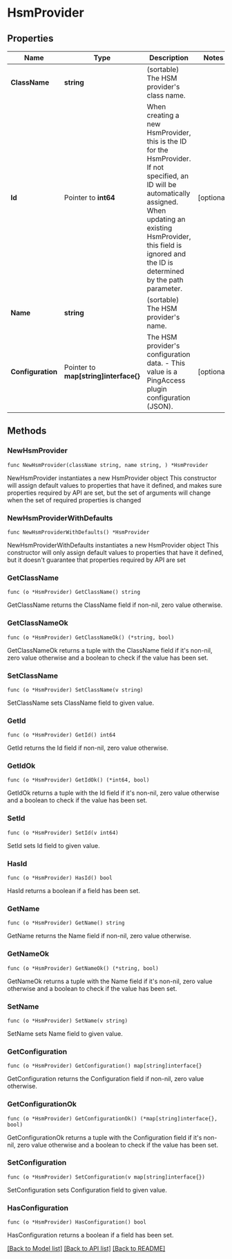 # HsmProvider

## Properties

Name | Type | Description | Notes
------------ | ------------- | ------------- | -------------
**ClassName** | **string** | (sortable) The HSM provider&#39;s class name. | 
**Id** | Pointer to **int64** | When creating a new HsmProvider, this is the ID for the HsmProvider. If not specified, an ID will be automatically assigned. When updating an existing HsmProvider, this field is ignored and the ID is determined by the path parameter. | [optional] 
**Name** | **string** | (sortable) The HSM provider&#39;s name. | 
**Configuration** | Pointer to **map[string]interface{}** | The HSM provider&#39;s configuration data. - This value is a PingAccess plugin configuration (JSON). | [optional] 

## Methods

### NewHsmProvider

`func NewHsmProvider(className string, name string, ) *HsmProvider`

NewHsmProvider instantiates a new HsmProvider object
This constructor will assign default values to properties that have it defined,
and makes sure properties required by API are set, but the set of arguments
will change when the set of required properties is changed

### NewHsmProviderWithDefaults

`func NewHsmProviderWithDefaults() *HsmProvider`

NewHsmProviderWithDefaults instantiates a new HsmProvider object
This constructor will only assign default values to properties that have it defined,
but it doesn't guarantee that properties required by API are set

### GetClassName

`func (o *HsmProvider) GetClassName() string`

GetClassName returns the ClassName field if non-nil, zero value otherwise.

### GetClassNameOk

`func (o *HsmProvider) GetClassNameOk() (*string, bool)`

GetClassNameOk returns a tuple with the ClassName field if it's non-nil, zero value otherwise
and a boolean to check if the value has been set.

### SetClassName

`func (o *HsmProvider) SetClassName(v string)`

SetClassName sets ClassName field to given value.


### GetId

`func (o *HsmProvider) GetId() int64`

GetId returns the Id field if non-nil, zero value otherwise.

### GetIdOk

`func (o *HsmProvider) GetIdOk() (*int64, bool)`

GetIdOk returns a tuple with the Id field if it's non-nil, zero value otherwise
and a boolean to check if the value has been set.

### SetId

`func (o *HsmProvider) SetId(v int64)`

SetId sets Id field to given value.

### HasId

`func (o *HsmProvider) HasId() bool`

HasId returns a boolean if a field has been set.

### GetName

`func (o *HsmProvider) GetName() string`

GetName returns the Name field if non-nil, zero value otherwise.

### GetNameOk

`func (o *HsmProvider) GetNameOk() (*string, bool)`

GetNameOk returns a tuple with the Name field if it's non-nil, zero value otherwise
and a boolean to check if the value has been set.

### SetName

`func (o *HsmProvider) SetName(v string)`

SetName sets Name field to given value.


### GetConfiguration

`func (o *HsmProvider) GetConfiguration() map[string]interface{}`

GetConfiguration returns the Configuration field if non-nil, zero value otherwise.

### GetConfigurationOk

`func (o *HsmProvider) GetConfigurationOk() (*map[string]interface{}, bool)`

GetConfigurationOk returns a tuple with the Configuration field if it's non-nil, zero value otherwise
and a boolean to check if the value has been set.

### SetConfiguration

`func (o *HsmProvider) SetConfiguration(v map[string]interface{})`

SetConfiguration sets Configuration field to given value.

### HasConfiguration

`func (o *HsmProvider) HasConfiguration() bool`

HasConfiguration returns a boolean if a field has been set.


[[Back to Model list]](../README.md#documentation-for-models) [[Back to API list]](../README.md#documentation-for-api-endpoints) [[Back to README]](../README.md)


